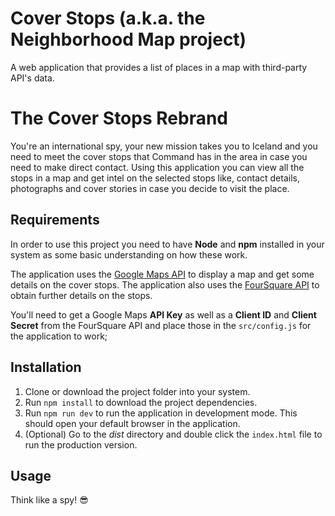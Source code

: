 # Cover Stops (a.k.a. the Neighborhood Map project)

A web application that provides a list of places in a map with third-party API's data.

# The Cover Stops Rebrand

You're an international spy, your new mission takes you to Iceland and you need to meet the cover stops that Command has in the area in case you need to make direct contact. Using this application you can view all the stops in a map and get intel on the selected stops like, contact details, photographs and cover stories in case you decide to visit the place.

## Requirements
In order to use this project you need to have **Node** and **npm** installed in your system as some basic understanding on how these work.

The application uses the [Google Maps API](https://developers.google.com/maps) to display a map and get some details on the cover stops. The application also uses the [FourSquare API](https://developer.foursquare.com/) to obtain further details on the stops.

You'll need to get a Google Maps **API Key** as well as a **Client ID** and **Client Secret** from the FourSquare API and place those in the `src/config.js` for the application to work;

## Installation
 1. Clone or download the project folder into your system.
 2. Run `npm install` to download the project dependencies.
 3. Run `npm run dev` to run the application in development mode. This should open your default browser in the application.
 4. (Optional) Go to the *dist* directory and double click the `index.html` file to run the production version.

## Usage
Think like a spy! 😎
